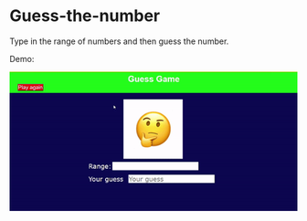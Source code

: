 # Guess-the-number

Type in the range of numbers and then guess the number.

Demo:

![Guess the number](demo.gif)

